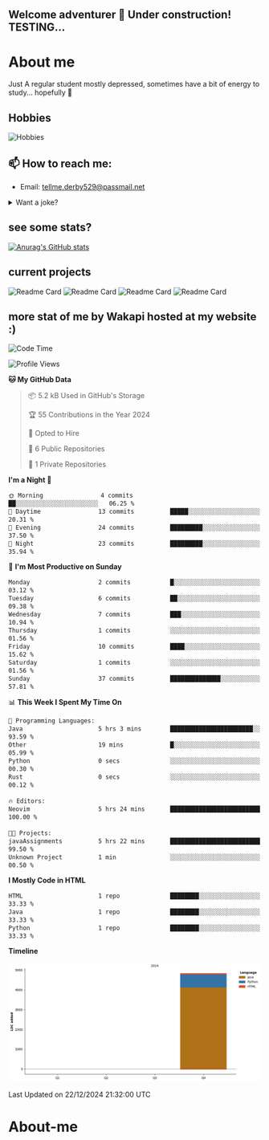## Welcome adventurer 👋  Under construction!  TESTING...  

# About me
Just A regular student mostly depressed, sometimes have a bit of energy to study... hopefully 🥲
## Hobbies
 ![Hobbies](https://img.shields.io/badge/Hobbies-Reading%20|%20Tar%20|%20Gym%20|%20Cooking%20|%20Walk'nTalk-FF69B4?style=for-the-badge&color=red)

## 📫 How to reach me: 
-  Email: tellme.derby529@passmail.net
<details>
 
<summary>Want a joke?</summary>

<!-- Start of jokes card -->
Thanks to <img width="20" hight="20" alt="github_ABSphreak_profile_picture" src="https://github.com/ABSphreak.png">
</br>
<img width="2000" hight="2000" src="https://readme-jokes.vercel.app/api">
<!-- end of jokes card -->

</details>

## see some stats?
[![Anurag's GitHub stats](https://github-readme-stats.vercel.app/api?username=jstMW&theme=ambient_gradient)]()

## current projects 
![Readme Card](https://github-readme-stats.vercel.app/api/pin/?username=jstMW&repo=NoobyAPI&theme=ambient_gradient)
![Readme Card](https://github-readme-stats.vercel.app/api/pin/?username=jstMW&repo=newface&theme=ambient_gradient)
![Readme Card](https://github-readme-stats.vercel.app/api/pin/?username=jstMW&repo=newsoul&theme=ambient_gradient)
![Readme Card](https://github-readme-stats.vercel.app/api/pin/?username=jstMW&repo=tackleet&theme=ambient_gradient)




## more stat of me by Wakapi hosted at my website :)
<!--START_SECTION:waka-->
![Code Time](http://img.shields.io/badge/Code%20Time-6%20hrs%2023%20mins-blue)

![Profile Views](http://img.shields.io/badge/Profile%20Views-3-blue)

**🐱 My GitHub Data** 

> 📦 5.2 kB Used in GitHub's Storage 
 > 
> 🏆 55 Contributions in the Year 2024
 > 
> 💼 Opted to Hire
 > 
> 📜 6 Public Repositories 
 > 
> 🔑 1 Private Repositories 
 > 
**I'm a Night 🦉** 

```text
🌞 Morning                4 commits           ██░░░░░░░░░░░░░░░░░░░░░░░   06.25 % 
🌆 Daytime                13 commits          █████░░░░░░░░░░░░░░░░░░░░   20.31 % 
🌃 Evening                24 commits          █████████░░░░░░░░░░░░░░░░   37.50 % 
🌙 Night                  23 commits          █████████░░░░░░░░░░░░░░░░   35.94 % 
```
📅 **I'm Most Productive on Sunday** 

```text
Monday                   2 commits           █░░░░░░░░░░░░░░░░░░░░░░░░   03.12 % 
Tuesday                  6 commits           ██░░░░░░░░░░░░░░░░░░░░░░░   09.38 % 
Wednesday                7 commits           ███░░░░░░░░░░░░░░░░░░░░░░   10.94 % 
Thursday                 1 commits           ░░░░░░░░░░░░░░░░░░░░░░░░░   01.56 % 
Friday                   10 commits          ████░░░░░░░░░░░░░░░░░░░░░   15.62 % 
Saturday                 1 commits           ░░░░░░░░░░░░░░░░░░░░░░░░░   01.56 % 
Sunday                   37 commits          ██████████████░░░░░░░░░░░   57.81 % 
```


📊 **This Week I Spent My Time On** 

```text
💬 Programming Languages: 
Java                     5 hrs 3 mins        ███████████████████████░░   93.59 % 
Other                    19 mins             █░░░░░░░░░░░░░░░░░░░░░░░░   05.99 % 
Python                   0 secs              ░░░░░░░░░░░░░░░░░░░░░░░░░   00.30 % 
Rust                     0 secs              ░░░░░░░░░░░░░░░░░░░░░░░░░   00.12 % 

🔥 Editors: 
Neovim                   5 hrs 24 mins       █████████████████████████   100.00 % 

🐱‍💻 Projects: 
javaAssignments          5 hrs 22 mins       █████████████████████████   99.50 % 
Unknown Project          1 min               ░░░░░░░░░░░░░░░░░░░░░░░░░   00.50 % 
```

**I Mostly Code in HTML** 

```text
HTML                     1 repo              ████████░░░░░░░░░░░░░░░░░   33.33 % 
Java                     1 repo              ████████░░░░░░░░░░░░░░░░░   33.33 % 
Python                   1 repo              ████████░░░░░░░░░░░░░░░░░   33.33 % 
```



**Timeline**

![Lines of Code chart](https://raw.githubusercontent.com/jstMW/jstMW/main/assets/bar_graph.png)


 Last Updated on 22/12/2024 21:32:00 UTC
<!--END_SECTION:waka-->


# About-me

